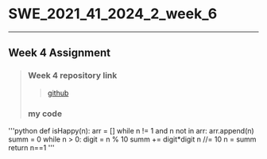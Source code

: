 # SWE_2021_41_2024_2_week_6 
---
## Week 4 Assignment 
> ### Week 4 repository link
>> [github](https://github.com/imchan685/SWE_2021_41_2024_2_week_4)
> ### my code
  '''python
    def isHappy(n):
  arr = []
  while n != 1 and n not in arr:
    arr.append(n)
    summ = 0
    while n > 0:
      digit = n % 10
      summ += digit*digit
      n //= 10
    n = summ
  return n==1
  '''
  
